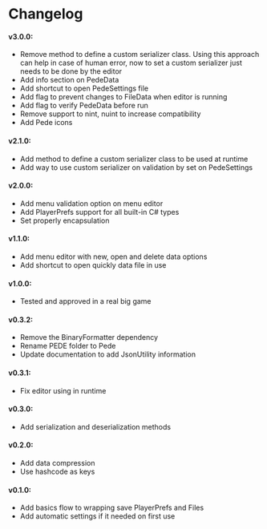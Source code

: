# Changelog

#### v3.0.0:
- Remove method to define a custom serializer class. Using this approach can help in case of human error, now to set a custom serializer just needs to be done by the editor
- Add info section on PedeData
- Add shortcut to open PedeSettings file
- Add flag to prevent changes to FileData when editor is running
- Add flag to verify PedeData before run
- Remove support to nint, nuint to increase compatibility
- Add Pede icons

#### v2.1.0:
- Add method to define a custom serializer class to be used at runtime
- Add way to use custom serializer on validation by set on PedeSettings

#### v2.0.0:
- Add menu validation option on menu editor
- Add PlayerPrefs support for all built-in C# types
- Set properly encapsulation

#### v1.1.0:
- Add menu editor with new, open and delete data options
- Add shortcut to open quickly data file in use

#### v1.0.0:
- Tested and approved in a real big game 

#### v0.3.2:
- Remove the BinaryFormatter dependency
- Rename PEDE folder to Pede
- Update documentation to add JsonUtility information

#### v0.3.1:
- Fix editor using in runtime

#### v0.3.0:
- Add serialization and deserialization methods

#### v0.2.0:
- Add data compression
- Use hashcode as keys

#### v0.1.0:
- Add basics flow to wrapping save PlayerPrefs and Files
- Add automatic settings if it needed on first use